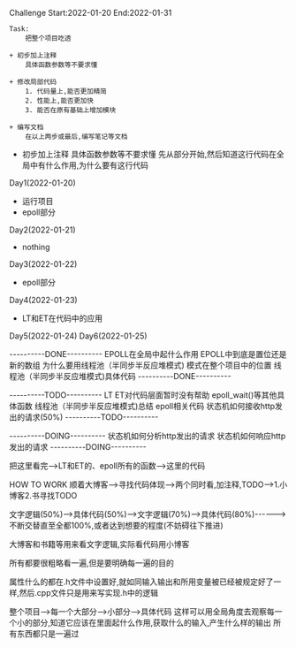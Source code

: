 Challenge
Start:2022-01-20
End:2022-01-31

    Task: 
        把整个项目吃透
     
    + 初步加上注释
        具体函数参数等不要求懂 

    + 修改局部代码
        1. 代码量上,能否更加精简
        2. 性能上,能否更加快
        3. 能否在原有基础上增加模块

    + 编写文档
        在以上两步或最后,编写笔记等文档


+ 初步加上注释
    具体函数参数等不要求懂 
    先从部分开始,然后知道这行代码在全局中有什么作用,为什么要有这行代码

Day1(2022-01-20)
+ 运行项目
+ epoll部分

Day2(2022-01-21) 
+ nothing

Day3(2022-01-22)
+ epoll部分

Day4(2022-01-23)
+ LT和ET在代码中的应用 

Day5(2022-01-24)
Day6(2022-01-25)







----------DONE----------
EPOLL在全局中起什么作用 
EPOLL中到底是置位还是新的数组 
为什么要用线程池（半同步半反应堆模式)
模式在整个项目中的位置
线程池（半同步半反应堆模式)具体代码
----------DONE---------- 

----------TODO----------
LT ET对代码层面暂时没有帮助
epoll_wait()等其他具体函数 
线程池（半同步半反应堆模式)总结
epoll相关代码
状态机如何接收http发出的请求(50%)
----------TODO----------

----------DOING----------
状态机如何分析http发出的请求
状态机如何响应http发出的请求
----------DOING----------

把这里看完-->LT和ET的、epoll所有的函数-->这里的代码

HOW TO WORK 
顺着大博客-->寻找代码体现-->两个同时看,加注释,TODO-->1.小博客2.书寻找TODO

文字逻辑(50%)-->具体代码(50%)-->文字逻辑(70%)-->具体代码(80%)------>
不断交替直至全都100%,或者达到想要的程度(不妨碍往下推进)

大博客和书籍等用来看文字逻辑,实际看代码用小博客

所有都要很粗略看一遍,但是要明确每一遍的目的


属性什么的都在.h文件中设置好,就如同输入输出和所用变量被已经被规定好了一样,然后.cpp文件只是用来写实现.h中的逻辑

整个项目-->每一个大部分-->小部分-->具体代码
这样可以用全局角度去观察每一个小的部分,知道它应该在里面起什么作用,获取什么的输入,产生什么样的输出
所有东西都只是一遍过
